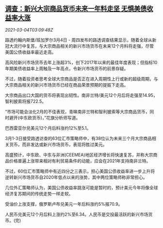 <!--1614828202000-->
[调查：新兴大宗商品货币未来一年料走坚 无惧美债收益率大涨](https://cn.reuters.com/article/emerging-currencies-0304-thur-idCNKCS2AW07R)
------

<div><i>2021-03-04T03:09:48Z</i></div><p>路透约翰内斯堡/班加罗尔3月4日 - 周四发布的路透调查结果显示，随着全球从新冠大流行中复苏，与大宗商品相关的新兴市场货币在未来12个月料将走强，尽管美国公债收益率最近走高。</p><p>高风险新兴市场货币去年上涨超3%，创下2017年以来的最佳年度表现；但指标10年期美债收益率上周触及一年高点，令新兴市场货币的前景存疑。</p><p>不过，随着投资者思考全球大宗商品是否正在进入周期性上行或新的超级周期，与大宗商品相关的新兴市场货币已经在商品荣景预期的提振下走高。</p><p>大宗商品出口大国的货币将表现出韧性。南非兰特/美元12个月后将走强至14.95，智利披索将报722.5。</p><p>“市场可能会淡化2月的不佳表现，青睐南非兰特和智利披索等大宗商品货币，同时避开(中东欧货币)，”花旗分析师写道。</p><p>巴西雷亚尔兑美元12个月后料涨约12%至5.1。</p><p>3月1-3日接受路透访查的63位汇市策略师中，有38位认为未来三个月大宗商品相关货币，而非发达或新兴市场货币，表现将胜过美元。</p><p>高盛预计，中东欧、中东与非洲(CEEMEA)地区经济增长将快速复苏，并称大宗商品价格普遍上涨带来相对有利贸易条件的动能，应会在2021年支持南非兰特。</p><p>不过，60位汇市策略师中有近四分之三表示，担心美国公债收益率进一步上升将逆转新兴市场货币自2020年低点以来的涨势，其中两位策略师称非常担心。</p><p>几位外汇策略师认为，美国公债收益率跳涨可能是暂时的，预计美元今年将像全球经济复苏期间的传统走势一样走软。</p><p>受油价上涨支撑，俄罗斯卢布兑美元一年后料涨约5%报70.9。</p><p>人民币兑美元12个月后料上涨约2%至6.34。人民币是交投最活跃的新兴市场货币。(完)</p>

